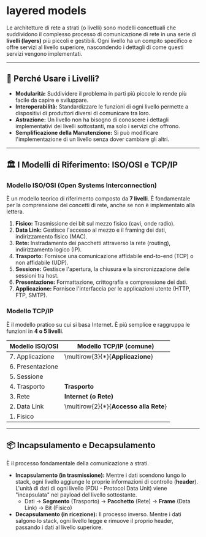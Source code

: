 #  layered models

Le architetture di rete a strati (o livelli) sono modelli concettuali che suddividono il complesso processo di comunicazione di rete in una serie di **livelli (layers)** più piccoli e gestibili. Ogni livello ha un compito specifico e offre servizi al livello superiore, nascondendo i dettagli di come questi servizi vengono implementati.

---

## 🤔 Perché Usare i Livelli?

*   **Modularità:** Suddividere il problema in parti più piccole lo rende più facile da capire e sviluppare.
*   **Interoperabilità:** Standardizzare le funzioni di ogni livello permette a dispositivi di produttori diversi di comunicare tra loro.
*   **Astrazione:** Un livello non ha bisogno di conoscere i dettagli implementativi dei livelli sottostanti, ma solo i servizi che offrono.
*   **Semplificazione della Manutenzione:** Si può modificare l'implementazione di un livello senza dover cambiare gli altri.

---

## 🏛️ I Modelli di Riferimento: ISO/OSI e TCP/IP

### Modello ISO/OSI (Open Systems Interconnection)
È un modello teorico di riferimento composto da **7 livelli**. È fondamentale per la comprensione dei concetti di rete, anche se non è implementato alla lettera.
1.  **Fisico:** Trasmissione dei bit sul mezzo fisico (cavi, onde radio).
2.  **Data Link:** Gestisce l'accesso al mezzo e il framing dei dati, indirizzamento fisico (MAC).
3.  **Rete:** Instradamento dei pacchetti attraverso la rete (routing), indirizzamento logico (IP).
4.  **Trasporto:** Fornisce una comunicazione affidabile end-to-end (TCP) o non affidabile (UDP).
5.  **Sessione:** Gestisce l'apertura, la chiusura e la sincronizzazione delle sessioni tra host.
6.  **Presentazione:** Formattazione, crittografia e compressione dei dati.
7.  **Applicazione:** Fornisce l'interfaccia per le applicazioni utente (HTTP, FTP, SMTP).

### Modello TCP/IP
È il modello pratico su cui si basa Internet. È più semplice e raggruppa le funzioni in **4 o 5 livelli**.

| Modello ISO/OSI      | Modello TCP/IP (comune) |
| -------------------- | ----------------------- |
| 7. Applicazione      | \multirow{3}{*}{**Applicazione**} |
| 6. Presentazione     |                         |
| 5. Sessione          |                         |
| 4. Trasporto         | **Trasporto**           |
| 3. Rete              | **Internet (o Rete)**   |
| 2. Data Link         | \multirow{2}{*}{**Accesso alla Rete**} |
| 1. Fisico            |                         |

---

## 📦 Incapsulamento e Decapsulamento

È il processo fondamentale della comunicazione a strati.
*   **Incapsulamento (in trasmissione):** Mentre i dati scendono lungo lo stack, ogni livello aggiunge le proprie informazioni di controllo (**header**). L'unità di dati di ogni livello (PDU - Protocol Data Unit) viene "incapsulata" nel payload del livello sottostante.
    *   Dati → **Segmento** (Trasporto) → **Pacchetto** (Rete) → **Frame** (Data Link) → Bit (Fisico)
*   **Decapsulamento (in ricezione):** Il processo inverso. Mentre i dati salgono lo stack, ogni livello legge e rimuove il proprio header, passando i dati al livello superiore.
